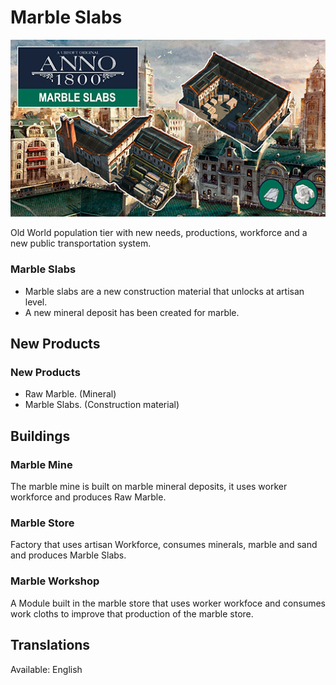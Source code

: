 # Marble Slabs

![](./Banner.jpg)

Old World population tier with new needs, productions, workforce and a new public transportation system.

### Marble Slabs

- Marble slabs are a new construction material that unlocks at artisan level.
- A new mineral deposit has been created for marble.

## New Products

### New Products

- Raw Marble. (Mineral)
- Marble Slabs. (Construction material)

## Buildings

### Marble Mine

The marble mine is built on marble mineral deposits, it uses worker workforce and produces Raw Marble.

### Marble Store

Factory that uses artisan Workforce, consumes minerals, marble and sand and produces Marble Slabs.

### Marble Workshop

A Module built in the marble store that uses worker workfoce and consumes work cloths to improve that production of the marble store.

## Translations

Available: English

